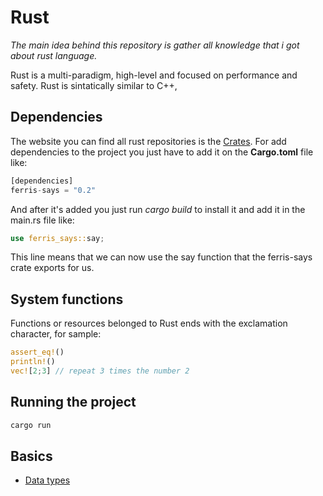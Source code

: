 # Rust
_The main idea behind this repository is gather all knowledge that i got about rust language._

Rust is a multi-paradigm, high-level and focused on performance and safety. Rust is sintatically similar to C++,


## Dependencies

The website you can find all rust repositories is the [Crates](https://crates.io/). For add dependencies to the project you just have to add it on the **Cargo.toml** file like:
```rust
[dependencies]
ferris-says = "0.2"
```
And after it's added you just run _cargo build_ to install it and add it in the main.rs file like:
```rust
use ferris_says::say;
```
This line means that we can now use the say function that the ferris-says crate exports for us.




## System functions
Functions or resources belonged to Rust ends with the exclamation character, for sample:


```rust
assert_eq!()
println!()
vec![2;3] // repeat 3 times the number 2
```

## Running the project

```bash
cargo run
```
## Basics
* [Data types](src/basics/datatypes.rs)
